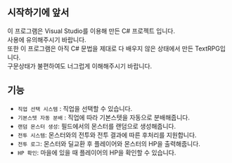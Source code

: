 ## 시작하기에 앞서

이 프로그램은 Visual Studio를 이용해 만든 C# 프로젝트 입니다.  
사용에 유의해주시기 바랍니다.  
또한 이 프로그램은 아직 C# 문법을 제대로 다 배우지 않은 상태에서 만든 TextRPG입니다.    
구문상태가 불편하여도 너그럽게 이해해주시기 바랍니다.

## 기능

- `직업 선택 시스템` : 직업을 선택할 수 있습니다.
- `기본스텟 자동 분배` : 직업에 따라 기본스텟을 자동으로 분배해줍니다.
- `랜덤 몬스터 생성`: 필드에서의 몬스터를 랜덤으로 생성해줍니다.
- `전투 시스템`: 몬스터와의 전투와 전투 결과에 따른 후처리를 지원합니다.
- `전투 로그`: 몬스터와 딜교환 후 플레이어와 몬스터의 HP을 출력해줍니다.
- `HP 확인`: 마을에 있을 때 플레이어의 HP을 확인할 수 있습니다.
